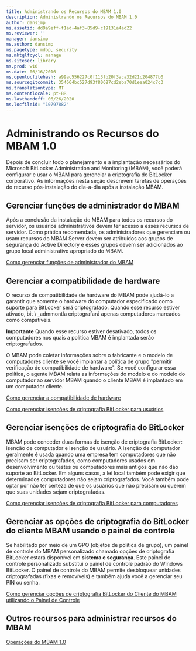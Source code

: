 ```yaml
---
title: Administrando os Recursos do MBAM 1.0
description: Administrando os Recursos do MBAM 1.0
author: dansimp
ms.assetid: dd9a9eff-f1ad-4af3-85d9-c19131a4ad22
ms.reviewer: ''
manager: dansimp
ms.author: dansimp
ms.pagetype: mdop, security
ms.mktglfcycl: manage
ms.sitesec: library
ms.prod: w10
ms.date: 06/16/2016
ms.openlocfilehash: a99ac556227c0f113fb20f3aca32d21c204877b0
ms.sourcegitcommit: 354664bc527d93f80687cd2eba70d1eea024c7c3
ms.translationtype: MT
ms.contentlocale: pt-BR
ms.lasthandoff: 06/26/2020
ms.locfileid: "10797882"
---
```

# Administrando os Recursos do MBAM 1.0


Depois de concluir todo o planejamento e a implantação necessários do Microsoft BitLocker Administration and Monitoring (MBAM), você poderá configurar e usar o MBAM para gerenciar a criptografia do BitLocker corporativo. As informações nesta seção descrevem tarefas de operações do recurso pós-instalação do dia-a-dia após a instalação MBAM.

## Gerenciar funções de administrador do MBAM


Após a conclusão da instalação do MBAM para todos os recursos do servidor, os usuários administrativos devem ter acesso a esses recursos de servidor. Como prática recomendada, os administradores que gerenciam ou usam recursos do MBAM Server devem ser atribuídos aos grupos de segurança do Active Directory e esses grupos devem ser adicionados ao grupo local administrativo apropriado do MBAM.

[Como gerenciar funções de administrador do MBAM](how-to-manage-mbam-administrator-roles-mbam-1.md)

## Gerenciar a compatibilidade de hardware


O recurso de compatibilidade de hardware do MBAM pode ajudá-lo a garantir que somente o hardware do computador especificado como suporte para BitLocker será criptografado. Quando esse recurso estiver ativado, bit \ _admmontla criptografará apenas computadores marcados como compatíveis.

**Importante**  Quando esse recurso estiver desativado, todos os computadores nos quais a política MBAM é implantada serão criptografados.

 

O MBAM pode coletar informações sobre o fabricante e o modelo de computadores cliente se você implantar a política de grupo "permitir verificação de compatibilidade de hardware". Se você configurar essa política, o agente MBAM relata as informações do modelo e do modelo do computador ao servidor MBAM quando o cliente MBAM é implantado em um computador cliente.

[Como gerenciar a compatibilidade de hardware](how-to-manage-hardware-compatibility-mbam-1.md)

[Como gerenciar isenções de criptografia BitLocker para usuários](how-to-manage-user-bitlocker-encryption-exemptions-mbam-1.md)

## Gerenciar isenções de criptografia do BitLocker


MBAM pode conceder duas formas de isenção de criptografia BitLocker: isenção de computador e isenção de usuário. A isenção de computador geralmente é usada quando uma empresa tem computadores que não precisam ser criptografados, como computadores usados em desenvolvimento ou testes ou computadores mais antigos que não dão suporte ao BitLocker. Em alguns casos, a lei local também pode exigir que determinados computadores não sejam criptografados. Você também pode optar por não ter certeza de que os usuários que não precisam ou querem que suas unidades sejam criptografadas.

[Como gerenciar isenções de criptografia BitLocker para computadores](how-to-manage-computer-bitlocker-encryption-exemptions.md)

## Gerenciar as opções de criptografia do BitLocker do cliente MBAM usando o painel de controle


Se habilitado por meio de um GPO (objetos de política de grupo), um painel de controle do MBAM personalizado chamado opções de criptografia BitLocker estará disponível em **sistema e segurança**. Este painel de controle personalizado substitui o painel de controle padrão do Windows BitLocker. O painel de controle do MBAM permite desbloquear unidades criptografadas (fixas e removíveis) e também ajuda você a gerenciar seu PIN ou senha.

[Como gerenciar opções de criptografia BitLocker do Cliente do MBAM utilizando o Painel de Controle](how-to-manage-mbam-client-bitlocker-encryption-options-by-using-the-control-panel-mbam-1.md)

## Outros recursos para administrar recursos do MBAM


[Operações do MBAM 1.0](operations-for-mbam-10.md)

 

 





